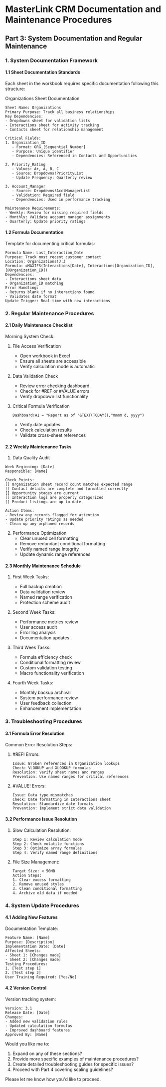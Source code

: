 # MasterLink CRM Documentation and Maintenance Procedures
## Part 3: System Documentation and Regular Maintenance

### 1. System Documentation Framework

#### 1.1 Sheet Documentation Standards
Each sheet in the workbook requires specific documentation following this structure:

Organizations Sheet Documentation
```
Sheet Name: Organizations
Primary Purpose: Track all business relationships
Key Dependencies: 
- Dropdowns sheet for validation lists
- Interactions sheet for activity tracking
- Contacts sheet for relationship management

Critical Fields:
1. Organization_ID
   - Format: ORG_[Sequential Number]
   - Purpose: Unique identifier
   - Dependencies: Referenced in Contacts and Opportunities

2. Priority_Rating
   - Values: A+, A, B, C
   - Source: Dropdowns!PriorityList
   - Update Frequency: Quarterly review

3. Account_Manager
   - Source: Dropdowns!AcctManagerList
   - Validation: Required field
   - Dependencies: Used in performance tracking

Maintenance Requirements:
- Weekly: Review for missing required fields
- Monthly: Validate account manager assignments
- Quarterly: Update priority ratings
```

#### 1.2 Formula Documentation
Template for documenting critical formulas:
```
Formula Name: Last_Interaction_Date
Purpose: Track most recent customer contact
Location: Organizations!J:J
Formula: =MAXIFS(Interactions[Date], Interactions[Organization_ID], [@Organization_ID])
Dependencies:
- Interactions sheet data
- Organization_ID matching
Error Handling:
- Returns blank if no interactions found
- Validates date format
Update Trigger: Real-time with new interactions
```

### 2. Regular Maintenance Procedures

#### 2.1 Daily Maintenance Checklist
Morning System Check:
1. File Access Verification
   - Open workbook in Excel
   - Ensure all sheets are accessible
   - Verify calculation mode is automatic

2. Data Validation Check
   - Review error checking dashboard
   - Check for #REF or #VALUE errors
   - Verify dropdown list functionality

3. Critical Formula Verification
   ```excel
   Dashboard!A1 = "Report as of "&TEXT(TODAY(),"mmmm d, yyyy")
   ```
   - Verify date updates
   - Check calculation results
   - Validate cross-sheet references

#### 2.2 Weekly Maintenance Tasks

1. Data Quality Audit
```
Week Beginning: [Date]
Responsible: [Name]

Check Points:
[] Organization sheet record count matches expected range
[] Contact details are complete and formatted correctly
[] Opportunity stages are current
[] Interaction logs are properly categorized
[] Product listings are up to date

Action Items:
- Review any records flagged for attention
- Update priority ratings as needed
- Clean up any orphaned records
```

2. Performance Optimization
   - Clear unused cell formatting
   - Remove redundant conditional formatting
   - Verify named range integrity
   - Update dynamic range references

#### 2.3 Monthly Maintenance Schedule

1. First Week Tasks:
   - Full backup creation
   - Data validation review
   - Named range verification
   - Protection scheme audit

2. Second Week Tasks:
   - Performance metrics review
   - User access audit
   - Error log analysis
   - Documentation updates

3. Third Week Tasks:
   - Formula efficiency check
   - Conditional formatting review
   - Custom validation testing
   - Macro functionality verification

4. Fourth Week Tasks:
   - Monthly backup archival
   - System performance review
   - User feedback collection
   - Enhancement implementation

### 3. Troubleshooting Procedures

#### 3.1 Formula Error Resolution
Common Error Resolution Steps:
1. #REF! Errors:
   ```
   Issue: Broken references in Organization lookups
   Check: VLOOKUP and XLOOKUP formulas
   Resolution: Verify sheet names and ranges
   Prevention: Use named ranges for critical references
   ```

2. #VALUE! Errors:
   ```
   Issue: Data type mismatches
   Check: Date formatting in Interactions sheet
   Resolution: Standardize date formats
   Prevention: Implement strict data validation
   ```

#### 3.2 Performance Issue Resolution
1. Slow Calculation Resolution:
   ```
   Step 1: Review calculation mode
   Step 2: Check volatile functions
   Step 3: Optimize array formulas
   Step 4: Verify named range definitions
   ```

2. File Size Management:
   ```
   Target Size: < 50MB
   Action Steps:
   1. Clear excess formatting
   2. Remove unused styles
   3. Clean conditional formatting
   4. Archive old data if needed
   ```

### 4. System Update Procedures

#### 4.1 Adding New Features
Documentation Template:
```
Feature Name: [Name]
Purpose: [Description]
Implementation Date: [Date]
Affected Sheets:
- Sheet 1: [Changes made]
- Sheet 2: [Changes made]
Testing Procedures:
1. [Test step 1]
2. [Test step 2]
User Training Required: [Yes/No]
```

#### 4.2 Version Control
Version tracking system:
```
Version: 3.1
Release Date: [Date]
Changes:
- Added new validation rules
- Updated calculation formulas
- Improved dashboard features
Approved By: [Name]
```

Would you like me to:
1. Expand on any of these sections?
2. Provide more specific examples of maintenance procedures?
3. Create detailed troubleshooting guides for specific issues?
4. Proceed with Part 4 covering scaling guidelines?

Please let me know how you'd like to proceed.